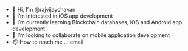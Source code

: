 - 👋 Hi, I’m @rajvijaychavan
- 👀 I’m interested in iOS app development
- 🌱 I’m currently learning Blockchain databases, iOS and Android app development.
- 💞️ I’m looking to collaborate on mobile application development
- 📫 How to reach me ... email

<!---
rajvijaychavan/rajvijaychavan is a ✨ special ✨ repository because its `README.md` (this file) appears on your GitHub profile.
You can click the Preview link to take a look at your changes.
--->
